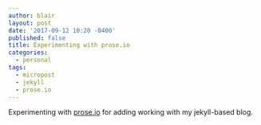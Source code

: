 ```yaml
---
author: blair
layout: post
date: '2017-09-12 10:20 -0400'
published: false
title: Experimenting with prose.io
categories:
  - personal
tags:
  - micropost
  - jekyll
  - prose.io
---
```

Experimenting with [prose.io](http://prose.io) for adding working with my jekyll-based blog. 
